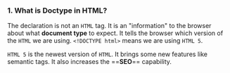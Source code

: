 ### 1. What is Doctype in HTML?

The declaration is not an `HTML` tag. It is an "information" to the browser about what **document type** to expect. It tells the browser which version of the `HTML` we are using.
`<!DOCTYPE html>` means we are using `HTML 5`.

`HTML 5` is the newest version of `HTML`. It brings some new features like semantic tags. It also increases the ==**SEO**== capability.
